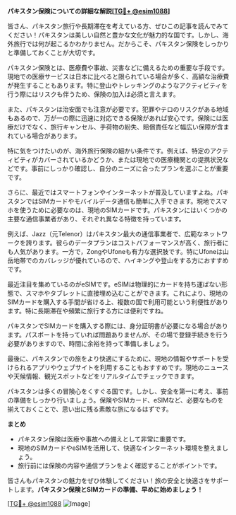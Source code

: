 **パキスタン保険についての詳細な解説[[TG💪+ @esim1088](https://t.me/s/esim1088)]**

皆さん、パキスタン旅行や長期滞在を考えている方、ぜひこの記事を読んでみてください！パキスタンは美しい自然と豊かな文化が魅力的な国です。しかし、海外旅行では何が起こるかわかりません。だからこそ、パキスタン保険をしっかりと準備しておくことが大切です。

パキスタン保険とは、医療費や事故、災害などに備えるための重要な手段です。現地での医療サービスは日本に比べると限られている場合が多く、高額な治療費が発生することもあります。特に登山やトレッキングのようなアクティビティを行う際にはリスクも伴うため、保険の加入は必須と言えます。

また、パキスタンは治安面でも注意が必要です。犯罪やテロのリスクがある地域もあるので、万が一の際に迅速に対応できる保険があれば安心です。保険には医療だけでなく、旅行キャンセル、手荷物の紛失、賠償責任など幅広い保障が含まれている場合があります。

特に気をつけたいのが、海外旅行保険の細かい条件です。例えば、特定のアクティビティがカバーされているかどうか、または現地での医療機関との提携状況などです。事前にしっかり確認し、自分のニーズに合ったプランを選ぶことが重要です。

さらに、最近ではスマートフォンやインターネットが普及していますよね。パキスタンではSIMカードやモバイルデータ通信も簡単に入手できます。現地でスマホを使うために必要なのは、現地のSIMカードです。パキスタンにはいくつかの主要な通信事業者があり、それぞれ異なる特徴を持っています。

例えば、Jazz（元Telenor）はパキスタン最大の通信事業者で、広範なネットワークを誇ります。彼らのデータプランはコストパフォーマンスが高く、旅行者にも人気があります。一方で，ZongやUfoneも有力な選択肢です。特にUfoneは山岳地帯でのカバレッジが優れているので、ハイキングや登山をする方におすすめです。

最近注目を集めているのがeSIMです。eSIMは物理的にカードを持ち運ばない形態で、スマホやタブレットに直接埋め込むことができます。これにより、現地のSIMカードを購入する手間が省ける上、複数の国で利用可能という利便性があります。特に長期滞在や頻繁に旅行する方には便利ですね。

パキスタンでSIMカードを購入する際には、身分証明書が必要になる場合があります。パスポートを持っていれば問題ありませんが、その場で登録手続きを行う必要がありますので、時間に余裕を持って準備しましょう。

最後に、パキスタンでの旅をより快適にするために、現地の情報やサポートを受けられるアプリやウェブサイトを利用することもおすすめです。現地のニュースや天候情報、観光スポットなどをリアルタイムでチェックできます。

パキスタンは多くの冒険心をくすぐる国です。しかし、安全を第一に考え、事前の準備をしっかり行いましょう。保険やSIMカード、eSIMなど、必要なものを揃えておくことで、思い出に残る素敵な旅になるはずです。

**まとめ**
- パキスタン保険は医療や事故への備えとして非常に重要です。
- 現地のSIMカードやeSIMを活用して、快適なインターネット環境を整えましょう。
- 旅行前には保険の内容や通信プランをよく確認することがポイントです。

皆さんもパキスタンの魅力をぜひ体験してください！旅の安全と快適さをサポートします。**パキスタン保険とSIMカードの準備、早めに始めましょう！**

[[TG💪+ @esim1088](https://t.me/s/esim1088) ![Image](https://i.postimg.cc/Y0z9fWf4/image.png)]